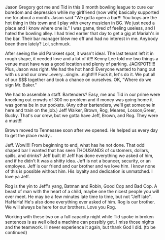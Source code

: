 Jason Gregory got me and Tid in this 9 month bowling league to cure our boredom and depression while my girlfriend (now wife) basically supported me for about a month. Jason said "We gotta open a bar!!! You boys are the hot thing in this town and I play with every musician in BG. We just need a place and I know where one is." I was game, tired of feeling useless, and I hated the bowling alley. I had tried earlier that day to get a gig at Mariah's in the bar. Their bar manager blew me off and had no interest in me. Anybody been there lately? Lol, schmuck.

After seeing the old Parakeet spot, it wasn't ideal. The last tenant left it in rough shape, it needed love and a lot of it!!! Kenny Lee told me two things a venue must have was a good location and plenty of parking. JACKPOT!!!!! Plus, Jason was right. We had the hot hand! Everyone wanted to hang out with us and our crew...every...single...night!!!! Fuck it, let's do it. We put all of our $$$ together and took a chance on ourselves. OK, "Where do we sign Mr. Baker."

We had to assemble a staff. Bartenders? Easy, me and Tid in our prime were knocking out crowds of 300 no problem and if money was going home it was gonna be in our pockets. (Any other bartenders, we'll get someone in here and train on the job.) Jeff Walker, Brown, Rog, Meares, Losson,Greer, Bucky. That's our crew, but we gotta have Jeff, Brown, and Rog. They were a must!!!

Brown moved to Tennessee soon after we opened. He helped us every day to get the place ready..

Jeff. Wow!!!! From beginning to end, what has he not done. That odd shaped bar I wanted that has seen THOUSANDS of customers, dollars, spills, and drinks? Jeff built it! Jeff has done everything we asked of him, and if he didn't It was a shitty idea. Jeff is not a bouncer, security, or an employee. Jeff is our friend and our brother and we love him. I know none of this is possible without him. His loyalty and dedication is unmatched. I love ya Jeff.

Rog is the yin to Jeff's yang, Batman and Robin, Good Cop and Bad Cop. A beast of man with the heart of a child, maybe one the nicest people you will ever meet. He may be a few minutes late time to time, but not "Jeff late". HaHaHa! He's also done everything ever asked of him. Rog is our brother. We will always be here for our brothers. Love you Rog.

Working with these two on a full capacity night while Tid spoke in broken sentences is as well oiled a machine can possibly get. I miss those nights and the teamwork. Ill never experience it again, but thank God I did.
(to be continued)

